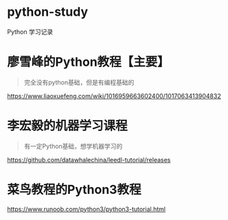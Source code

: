 # python-study
Python 学习记录


# 廖雪峰的Python教程【主要】
> 完全没有python基础，但是有编程基础的

https://www.liaoxuefeng.com/wiki/1016959663602400/1017063413904832

# 李宏毅的机器学习课程
> 有一定Python基础，想学机器学习的

https://github.com/datawhalechina/leedl-tutorial/releases

# 菜鸟教程的Python3教程
https://www.runoob.com/python3/python3-tutorial.html